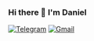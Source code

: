 ### Hi there 👋 I'm Daniel

[![Telegram](https://img.shields.io/badge/Telegram-2CA5E0?style=for-the-badge&logo=telegram&logoColor=white)](https://t.me/tvoykudinov)
[![Gmail](https://img.shields.io/badge/Gmail-D14836?style=for-the-badge&logo=gmail&logoColor=white)](https://mail.google.com/mail/u/0/danielkudinov17@gmail.com)

<!--
**DailyPepper/DailyPepper** is a ✨ _special_ ✨ repository because its `README.md` (this file) appears on your GitHub profile.

Here are some ideas to get you started:

- 🔭 I’m currently working on ...
- 🌱 I’m currently learning ...
- 👯 I’m looking to collaborate on ...
- 🤔 I’m looking for help with ...
- 💬 Ask me about ...
- 📫 How to reach me: ...
- 😄 Pronouns: ...
- ⚡ Fun fact: ...
-->
